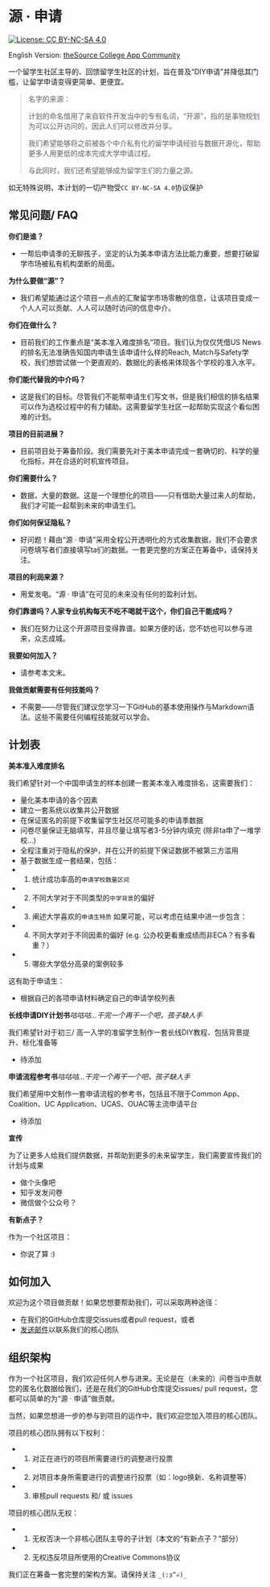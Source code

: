 # 源 · 申请
[![License: CC BY-NC-SA 4.0](https://img.shields.io/badge/License-CC%20BY--NC--SA%204.0-lightgrey.svg)](https://creativecommons.org/licenses/by-nc-sa/4.0/)

English Version: [theSource College App Community](README_en.md)

一个留学生社区主导的、回馈留学生社区的计划，旨在普及“DIY申请”并降低其门槛，让留学申请变得更简单、更便宜。

> 名字的来源：
>
> 计划的命名借用了来自软件开发当中的专有名词，“开源”，指的是事物规划为可以公开访问的，因此人们可以修改并分享。
>
> 我们希望能够将之前被各个中介私有化的留学申请经验与数据开源化，帮助更多人用更低的成本完成大学申请过程。
>
> 与此同时，我们还希望能够成为留学生们的力量之源。

如无特殊说明，本计划的一切产物受`CC BY-NC-SA 4.0`协议保护

## 常见问题/ FAQ

**你们是谁？**
- 一帮后申请季的无聊孩子，坚定的认为美本申请方法比能力重要，想要打破留学市场被私有机构垄断的局面。

**为什么要做“源”？**
- 我们希望能通过这个项目一点点的汇聚留学市场零散的信息，让该项目变成一个人人可以贡献、人人可以随时访问的信息中介。

**你们在做什么？**
- 目前我们的工作重点是“美本准入难度排名”项目。我们认为仅仅凭借US News的排名无法准确告知国内申请生该申请什么样的Reach, Match与Safety学校，我们想尝试做一个更直观的、数据化的表格来体现各个学校的准入水平。

**你们能代替我的中介吗？**
- 这是我们的目标。尽管我们不能帮申请生们写文书，但是我们相信的排名结果可以作为选校过程中的有力辅助。这需要留学生社区一起帮助实现这个看似困难的计划。

**项目的目前进展？**
- 目前项目处于筹备阶段。我们需要先对于美本申请完成一套确切的、科学的量化指标，并在合适的时机宣传项目。

**你们需要什么？**
- 数据，大量的数据。这是一个理想化的项目——只有借助大量过来人的帮助，我们才可能一起帮到未来的申请生们。

**你们如何保证隐私？**
- 好问题！藉由“源 · 申请”采用全程公开透明化的方式收集数据，我们不会要求问卷填写者们直接填写ta们的数据。一套更完整的方案正在筹备中，请保持关注。

**项目的利润来源？**
- 用爱发电。“源 · 申请”在可见的未来没有任何的盈利计划。

**你们靠谱吗？人家专业机构每天不吃不喝就干这个，你们自己干能成吗？**
- 我们在努力让这个开源项目变得靠谱。如果方便的话，您不妨也可以参与进来，众志成城。

**我要如何加入？**
- 请参考本文末。

**我做贡献需要有任何技能吗？**
- 不需要——尽管我们建议您学习一下GitHub的基本使用操作与Markdown语法。这些不需要任何编程技能就可以学会。

## 计划表

**美本准入难度排名**

我们希望针对一个中国申请生的样本创建一套美本准入难度排名，这需要我们：
- 量化美本申请的各个因素
- 建立一套系统以收集并公开数据
- 在保证匿名的前提下收集留学生社区尽可能多的申请季数据
- 问卷尽量保证无脑填写，并且尽量让填写者3-5分钟内填完 (除非ta申了一堆学校...)
- 全程注重对于隐私的保护，并在公开的前提下保证数据不被第三方滥用
- 基于数据生成一套结果，包括：
- 1. 统计成功率高的`申请学校数量区间`
- 2. 不同大学对于不同类型的`中学背景`的偏好
- 3. 阐述大学喜欢的`申请生特质`
如果可能，可以考虑在结果中进一步包含：
- 4. 不同大学对于不同因素的偏好 (e.g. 公办校更看重成绩而非ECA？有多看重？）
- 5. 哪些大学低分高录的案例较多

这有助于申请生：
- 根据自己的各项申请材料确定自己的申请学校列表

**长线申请DIY计划书***咕咕咕...干完一个再干一个吧，孩子缺人手*

我们希望针对于初三/ 高一入学的准留学生制作一套长线DIY教程、包括背景提升、标化准备等
- 待添加

**申请流程参考书***咕咕咕...干完一个再干一个吧，孩子缺人手*

我们希望用中文制作一套申请流程的参考书，包括且不限于Common App、Coalition、UC Application、UCAS、OUAC等主流申请平台
- 待添加

**宣传**

为了让更多人给我们提供数据，并帮助到更多的未来留学生，我们需要宣传我们的计划与成果
- 做个头像吧
- 知乎发发问卷
- 微信做个公众号？

**有新点子？**

作为一个社区项目：
- 你说了算 :)

## 如何加入

欢迎为这个项目做贡献！如果您想要帮助我们，可以采取两种途径：
- 在我们的GitHub仓库提交issues或者pull request，或者
- [发送邮件](mailto:thesourcecollegeapp@outlook.com)以联系我们的核心团队

## 组织架构

作为一个社区项目，我们欢迎任何人参与进来。无论是在（未来的）问卷当中贡献您的匿名化数据给我们，还是在我们的GitHub仓库提交issues/ pull request，您都可以简单的为“源 · 申请”做贡献。

当然，如果您想进一步的参与到项目的运作中，我们欢迎您加入项目的核心团队。

项目的核心团队拥有以下权利：

- 1. 对正在进行的项目所需要进行的调整进行投票
- 2. 对项目本身所需要进行的调整进行投票（如：logo换新、名称调整等）
- 3. 审核pull requests 和/ 或 issues

项目的核心团队无权：

- 1. 无权否决一个非核心团队主导的子计划（本文的“有新点子？”部分）
- 2. 无权违反项目所使用的Creative Commons协议

我们正在筹备一套完整的架构方案。请保持关注 `_(:з”∠)_`
